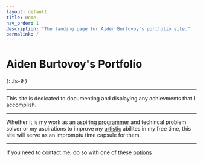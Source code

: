 ```yaml
---
layout: default
title: Home
nav_order: 1
description: "The landing page for Aiden Burtovoy's portfolio site."
permalink: /
---
```


# Aiden Burtovoy's Portfolio
{: .fs-9 }

---

This site is dedicated to documenting and displaying any achievments that I accomplish.

---

Whether it is my work as an aspiring [programmer](https://bucksly.github.io/docs/configuration/) and techincal problem solver or my aspirations to improve my [artistic](https://bucksly.github.io/docs/navigation-structure/) abilites in my free time, this site will serve as an impromptu time capsule for them.

---

If you need to contact me, do so with one of these [options](https://bucksly.github.io/docs/customization/)
